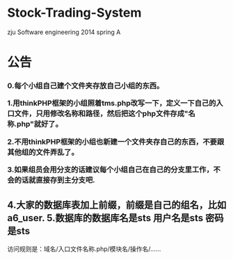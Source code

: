Stock-Trading-System
====================

zju Software engineering 2014 spring A


<h1>公告</h1>

<h3>
	<p>0.每个小组自己建个文件夹存放自己小组的东西。
	<p>1.用thinkPHP框架的小组照着tms.php改写一下，定义一下自己的入口文件，只用修改名称和路径，然后把这个php文件存成"名称.php"就好了。
	<p>2.不用thinkPHP框架的小组也新建一个文件夹存自己的东西，不要跟其他组的文件弄乱了。
	<p>3.如果组员会用分支的话建议每个小组自己在自己的分支里工作，不会的话就直接存到主分支吧.
	<h2>4.大家的数据库表加上前缀，前缀是自己的组名，比如a6_user.
		5.数据库的数据库名是sts 用户名是sts 密码是sts
	</h2>
</h3>

访问规则是：域名/入口文件名称.php/模块名/操作名/……



